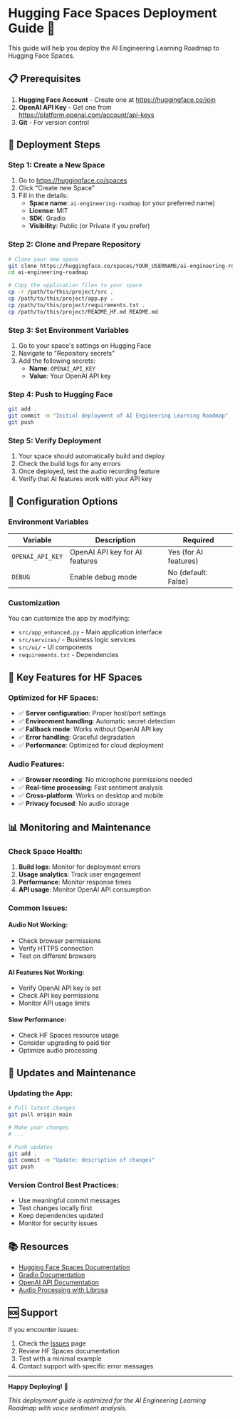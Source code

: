 # Hugging Face Spaces Deployment Guide 🚀

This guide will help you deploy the AI Engineering Learning Roadmap to Hugging Face Spaces.

## 📋 Prerequisites

1. **Hugging Face Account** - Create one at https://huggingface.co/join
2. **OpenAI API Key** - Get one from https://platform.openai.com/account/api-keys
3. **Git** - For version control

## 🚀 Deployment Steps

### Step 1: Create a New Space

1. Go to https://huggingface.co/spaces
2. Click "Create new Space"
3. Fill in the details:
   - **Space name**: `ai-engineering-roadmap` (or your preferred name)
   - **License**: MIT
   - **SDK**: Gradio
   - **Visibility**: Public (or Private if you prefer)

### Step 2: Clone and Prepare Repository

```bash
# Clone your new space
git clone https://huggingface.co/spaces/YOUR_USERNAME/ai-engineering-roadmap
cd ai-engineering-roadmap

# Copy the application files to your space
cp -r /path/to/this/project/src .
cp /path/to/this/project/app.py .
cp /path/to/this/project/requirements.txt .
cp /path/to/this/project/README_HF.md README.md
```

### Step 3: Set Environment Variables

1. Go to your space's settings on Hugging Face
2. Navigate to "Repository secrets"
3. Add the following secrets:
   - **Name**: `OPENAI_API_KEY`
   - **Value**: Your OpenAI API key

### Step 4: Push to Hugging Face

```bash
git add .
git commit -m "Initial deployment of AI Engineering Learning Roadmap"
git push
```

### Step 5: Verify Deployment

1. Your space should automatically build and deploy
2. Check the build logs for any errors
3. Once deployed, test the audio recording feature
4. Verify that AI features work with your API key

## 🔧 Configuration Options

### Environment Variables

| Variable | Description | Required |
|----------|-------------|----------|
| `OPENAI_API_KEY` | OpenAI API key for AI features | Yes (for AI features) |
| `DEBUG` | Enable debug mode | No (default: False) |

### Customization

You can customize the app by modifying:
- `src/app_enhanced.py` - Main application interface
- `src/services/` - Business logic services
- `src/ui/` - UI components
- `requirements.txt` - Dependencies

## 🎯 Key Features for HF Spaces

### Optimized for HF Spaces:
- ✅ **Server configuration**: Proper host/port settings
- ✅ **Environment handling**: Automatic secret detection
- ✅ **Fallback mode**: Works without OpenAI API key
- ✅ **Error handling**: Graceful degradation
- ✅ **Performance**: Optimized for cloud deployment

### Audio Features:
- ✅ **Browser recording**: No microphone permissions needed
- ✅ **Real-time processing**: Fast sentiment analysis
- ✅ **Cross-platform**: Works on desktop and mobile
- ✅ **Privacy focused**: No audio storage

## 📊 Monitoring and Maintenance

### Check Space Health:
1. **Build logs**: Monitor for deployment errors
2. **Usage analytics**: Track user engagement
3. **Performance**: Monitor response times
4. **API usage**: Monitor OpenAI API consumption

### Common Issues:

#### Audio Not Working:
- Check browser permissions
- Verify HTTPS connection
- Test on different browsers

#### AI Features Not Working:
- Verify OpenAI API key is set
- Check API key permissions
- Monitor API usage limits

#### Slow Performance:
- Check HF Spaces resource usage
- Consider upgrading to paid tier
- Optimize audio processing

## 🔄 Updates and Maintenance

### Updating the App:
```bash
# Pull latest changes
git pull origin main

# Make your changes
# ...

# Push updates
git add .
git commit -m "Update: description of changes"
git push
```

### Version Control Best Practices:
- Use meaningful commit messages
- Test changes locally first
- Keep dependencies updated
- Monitor for security issues

## 📚 Resources

- [Hugging Face Spaces Documentation](https://huggingface.co/docs/hub/spaces)
- [Gradio Documentation](https://gradio.app/docs/)
- [OpenAI API Documentation](https://platform.openai.com/docs)
- [Audio Processing with Librosa](https://librosa.org/doc/main/index.html)

## 🆘 Support

If you encounter issues:
1. Check the [Issues](https://github.com/your-repo/issues) page
2. Review HF Spaces documentation
3. Test with a minimal example
4. Contact support with specific error messages

---

**Happy Deploying!** 🎉

*This deployment guide is optimized for the AI Engineering Learning Roadmap with voice sentiment analysis.*
